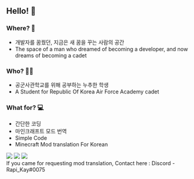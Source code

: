## Hello! 👋

### Where? 🤔
- 개발자를 꿈꿨던, 지금은 새 꿈을 꾸는 사람의 공간
- The space of a man who dreamed of becoming a developer, and now dreams of becoming a cadet
### Who? 🙋‍♂️
- 공군사관학교를 위해 공부하는 누추한 학생
- A Student for Republic Of Korea Air Force Academy cadet
### What for? 💻
- 간단한 코딩
- 마인크래프트 모드 번역
- Simple Code
- Minecraft Mod translation For Korean

<a href="https://discord.gg/VCeEhE7yxS" target="_blank"><img src="https://img.shields.io/badge/스갤모드번역-5865F2?style=flat-square&logo=Discord&logoColor=FFFFFF"/></a> 
<a href="https://drive.google.com/drive/folders/1J6Y5s7_PbvxAGFL-8MzrWlO5rjYEdCjb?usp=sharing" target="_blank"><img src="https://img.shields.io/badge/모드한글파일-4285F4?style=flat-square&logo=Google Drive&logoColor=FFFFFF"/></a>
<a href="https://crowdin.com/project/stevepapago" target="_blank"><img src="https://img.shields.io/badge/Crowdin-2E3340?style=flat-square&logo=Crowdin&logoColor=FFFFFF"/></a>
<br>
If you came for requesting mod translation, Contact here : Discord - Rapi_Kay#0075

